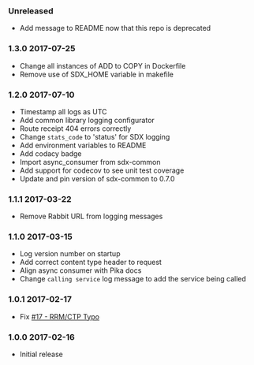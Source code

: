 ### Unreleased
  - Add message to README now that this repo is deprecated

### 1.3.0 2017-07-25
  - Change all instances of ADD to COPY in Dockerfile
  - Remove use of SDX_HOME variable in makefile

### 1.2.0 2017-07-10
  - Timestamp all logs as UTC
  - Add common library logging configurator
  - Route receipt 404 errors correctly
  - Change `stats_code` to 'status' for SDX logging
  - Add environment variables to README
  - Add codacy badge
  - Import async_consumer from sdx-common
  - Add support for codecov to see unit test coverage
  - Update and pin version of sdx-common to 0.7.0

### 1.1.1 2017-03-22
  - Remove Rabbit URL from logging messages

### 1.1.0 2017-03-15
  - Log version number on startup
  - Add correct content type header to request
  - Align async consumer with Pika docs
  - Change `calling service` log message to add the service being called

### 1.0.1 2017-02-17
  - Fix [#17 - RRM/CTP Typo](https://github.com/ONSdigital/sdx-receipt-ctp/issues/17)

### 1.0.0 2017-02-16
  - Initial release
